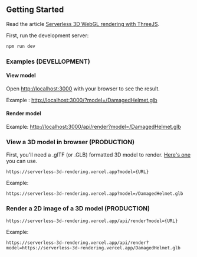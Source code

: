 ## Getting Started

Read the article [Serverless 3D WebGL rendering with ThreeJS](https://rainer.im/blog/serverless-3d-rendering).

First, run the development server:

```bash
npm run dev
```
### Examples (DEVELLOPMENT)

#### View model
Open [http://localhost:3000](http://localhost:3000) with your browser to see the result.

Example : [http://localhost:3000/?model=/DamagedHelmet.glb](http://localhost:3000/?model=/DamagedHelmet.glb)

#### Render model

Example: [http://localhost:3000/api/render?model=/DamagedHelmet.glb](http://localhost:3000/api/render?model=/DamagedHelmet.glb)

### View a 3D model in browser (PRODUCTION)

First, you'll need a .glTF (or .GLB) formatted 3D model to render. [Here's one](http://serverless-3d-rendering.vercel.app/DamagedHelmet.glb) you can use.

`https://serverless-3d-rendering.vercel.app?model={URL}`

Example:

`https://serverless-3d-rendering.vercel.app?model=/DamagedHelmet.glb`

### Render a 2D image of a 3D model (PRODUCTION)

`https://serverless-3d-rendering.vercel.app/api/render?model={URL}`

Example:

`https://serverless-3d-rendering.vercel.app/api/render?model=https://serverless-3d-rendering.vercel.app/DamagedHelmet.glb`
